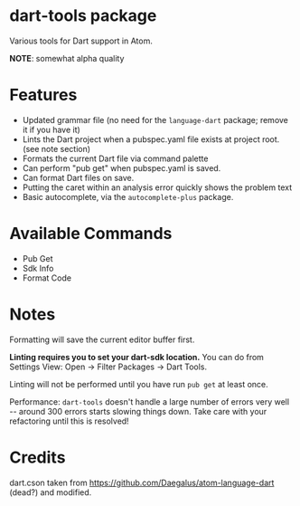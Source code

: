 # dart-tools package

Various tools for Dart support in Atom.

**NOTE**: somewhat alpha quality

Features
========

* Updated grammar file (no need for the `language-dart` package; remove it if you have it)
* Lints the Dart project when a pubspec.yaml file exists
at project root. (see note section)
* Formats the current Dart file via command palette
* Can perform "pub get" when pubspec.yaml is saved.
* Can format Dart files on save.
* Putting the caret within an analysis error quickly shows the problem text
* Basic autocomplete, via the `autocomplete-plus` package.

Available Commands
==================

* Pub Get
* Sdk Info
* Format Code

Notes
=====

Formatting will save the current editor buffer first.

**Linting requires you to set your dart-sdk location.** You can do from
Settings View: Open -> Filter Packages -> Dart Tools.

Linting will not be performed until you have run `pub get` at least once.

Performance: `dart-tools` doesn't handle a large number of errors very well -- around 300 errors starts slowing things down. Take care with your refactoring until this is resolved!


Credits
=======

dart.cson taken from https://github.com/Daegalus/atom-language-dart (dead?) and modified.
